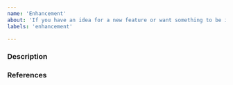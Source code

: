 ```yaml
---
name: 'Enhancement'
about: 'If you have an idea for a new feature or want something to be improved'
labels: 'enhancement'

---
```


<!-- If you don't need any of these sections, just remove them... -->

### Description
<!-- Give a detailed description of the enhancement -->


### References
<!-- If this affects other issues/pull requests/or specific code, reference it:
#2 - A recent issue or Pull request
d8591ca65cfc6b9d56334fba45e85e767ef6080d - A commit
https://github.com/codeoverflow-org/nodecg-io/blob/9cf37cb9299535f40fa0dd68cdd3187d9f03b935/nodecg-io-core/extension/index.ts#L21
   - A specific line in code
-->



<!-- Final checklist:

Please make sure that this enhancement hasn't already been suggested.
The issues page has a nice search and filter function for that.

-->